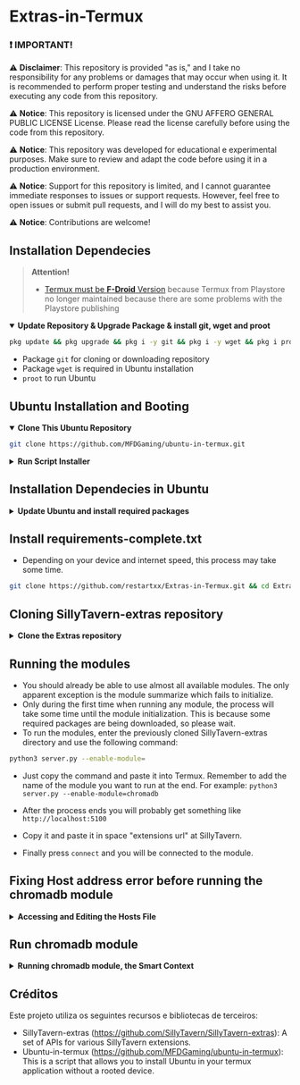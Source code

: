 # Extras-in-Termux

### :exclamation: **IMPORTANT!**

⚠️ **Disclaimer**: This repository is provided "as is," and I take no responsibility for any problems or damages that may occur when using it. It is recommended to perform proper testing and understand the risks before executing any code from this repository.

⚠️ **Notice**: This repository is licensed under the GNU AFFERO GENERAL PUBLIC LICENSE License. Please read the license carefully before using the code from this repository.

⚠️ **Notice**: This repository was developed for educational e experimental purposes. Make sure to review and adapt the code before using it in a production environment.

⚠️ **Notice**: Support for this repository is limited, and I cannot guarantee immediate responses to issues or support requests. However, feel free to open issues or submit pull requests, and I will do my best to assist you.

⚠️ **Notice**: Contributions are welcome!

## Installation Dependecies

> **Attention!**
>
> - [Termux must be **F-Droid** Version](https://f-droid.org/en/packages/com.termux/) because Termux from Playstore no longer maintained because there are some problems with the Playstore publishing

  <details open>
  <summary><strong>Update Repository & Upgrade Package & install git, wget and proot</strong></summary>

```bash
pkg update && pkg upgrade && pkg i -y git && pkg i -y wget && pkg i proot -y
```

  </details>

- Package `git` for cloning or downloading repository
- Package `wget` is required in Ubuntu installation
- `proot` to run Ubuntu

## Ubuntu Installation and Booting ##

<details open>
  <summary><strong>Clone This Ubuntu Repository</strong></summary>

```bash
git clone https://github.com/MFDGaming/ubuntu-in-termux.git
```

  </details>

  <details>
  <summary><strong>Run Script Installer</strong></summary>

- Move to Folder

- Give execution permission

- Execute Installer

- Now just start ubuntu


```bash
cd ubuntu-in-termux && chmod +x ubuntu.sh && ./ubuntu.sh -y && ./startubuntu.sh
```

</details>

## Installation Dependecies in Ubuntu

<details>
  <summary><strong>Update Ubuntu and install required packages</strong></summary>

```bash
apt update && apt upgrade -y && apt install python3 && apt update && apt install python3-pip && apt install nano && apt install git -y
```

- Install `Python3` & `pip` packegs
- Install `nano`
- Install `git`

</details>

## Install requirements-complete.txt

- Depending on your device and internet speed, this process may take some time. 

```bash
git clone https://github.com/restartxx/Extras-in-Termux.git && cd Extras-in-Termux && pip install -r requirements-complete.txt
```
</details>

## Cloning SillyTavern-extras repository 

<details>
  <summary><strong>Clone the Extras repository</strong></summary>

- Now, with all the requirements already installed, choose which directory you think is most pleasant for the location of SillyTavern-extras. You can leave the current directory using the command `cd ..`

```bash
git clone https://github.com/Cohee1207/TavernAI-extras && cd SillyTavern-extras
```

</details>

## Running the modules

- You should already be able to use almost all available modules. The only apparent exception is the module summarize which fails to initialize.
- Only during the first time when running any module, the process will take some time until the module initialization. This is because some required packages are being downloaded, so please wait.
- To run the modules, enter the previously cloned SillyTavern-extras directory and use the following command:

```bash
python3 server.py --enable-module=
```
- Just copy the command and paste it into Termux. Remember to add the name of the module you want to run at the end. For example: `python3 server.py --enable-module=chromadb`

- After the process ends you will probably get something like `http://localhost:5100`
- Copy it and paste it in space "extensions url" at SillyTavern.
- Finally press `connect` and you will be connected to the module.

</details>

##  Fixing Host address error before running the chromadb module ##

<details>
  <summary><strong>Accessing and Editing the Hosts File</strong></summary>

- If you want to use the chromadb module, you need to do some simple steps. Otherwise, you will receive the following error: Name or service not known 

```bash
nano /etc/hosts
```

- When running the above command you probably got an empty screen/file, this is what causes the error. Copy the address below and just paste it on the empty screen/file given by "nano /etc/hosts" earlier. Save and exit, as before. 

```bash
127.0.0.1 localhost
```

</details>

##  Run chromadb module

<details>
  <summary><strong>Running chromadb module, the Smart Context</strong></summary>

- Now, you should be able to run the chromadb module and others. Just use the command below and wait for the necessary requirements for chromadb to download and start it.

```bash
python3 server.py --enable-module=chromadb
```
  
</details>

## Créditos

Este projeto utiliza os seguintes recursos e bibliotecas de terceiros:

- SillyTavern-extras (https://github.com/SillyTavern/SillyTavern-extras): A set of APIs for various SillyTavern extensions.
- Ubuntu-in-termux (https://github.com/MFDGaming/ubuntu-in-termux): This is a script that allows you to install Ubuntu in your termux application without a rooted device.

